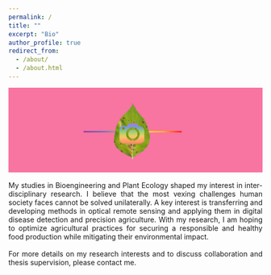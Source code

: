 ```yaml
---
permalink: /
title: ""
excerpt: "Bio"
author_profile: true
redirect_from: 
  - /about/
  - /about.html
---
```


 ![](/images/banner.png)
  
<div style = "text-align: justify">
My studies in Bioengineering and Plant Ecology shaped my interest in inter-disciplinary research. I believe that the most vexing challenges human society faces cannot be solved unilaterally. A key interest is transferring and developing methods in optical remote sensing and applying them in digital disease detection and precision agriculture. With my research, I am hoping to optimize agricultural practices for securing a responsible and healthy food production while mitigating their environmental impact.
<br>
<br>
For more details on my research interests and to discuss collaboration and thesis supervision, please contact me.
</div>
